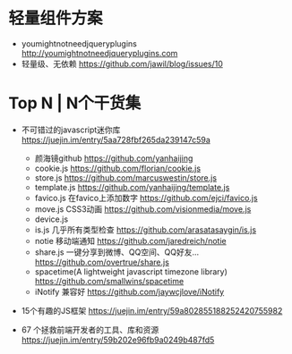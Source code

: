 # 轻量组件方案

- youmightnotneedjqueryplugins http://youmightnotneedjqueryplugins.com
- 轻量级、无依赖 <https://github.com/jawil/blog/issues/10>

# Top N | N个干货集

- 不可错过的javascript迷你库 <https://juejin.im/entry/5aa728fbf265da239147c59a>

  - 颜海镜github <https://github.com/yanhaijing>
  - cookie.js <https://github.com/florian/cookie.js>
  - store.js <https://github.com/marcuswestin/store.js>
  - template.js <https://github.com/yanhaijing/template.js>
  - favico.js 在favico上添加数字 <https://github.com/ejci/favico.js>
  - move.js CSS3动画 <https://github.com/visionmedia/move.js>
  - device.js
  - is.js 几乎所有类型检查 <https://github.com/arasatasaygin/is.js>
  - notie 移动端通知 <https://github.com/jaredreich/notie>
  - share.js 一键分享到微博、QQ空间、QQ好友... <https://github.com/overtrue/share.js>
  - spacetime(A lightweight javascript timezone library) <https://github.com/smallwins/spacetime>
  - iNotify 兼容好 <https://github.com/jaywcjlove/iNotify>
- 15个有趣的JS框架 <https://juejin.im/entry/59a802855188252420755982>
- 67 个拯救前端开发者的工具、库和资源 <https://juejin.im/entry/59b202e96fb9a0249b487fd5>
